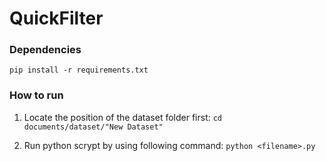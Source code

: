 # QuickFilter


### Dependencies
`pip install -r requirements.txt`

### How to run

1. Locate the position of the dataset folder first: `cd documents/dataset/"New Dataset"` 

2. Run python scrypt by using following command: `python <filename>.py`



